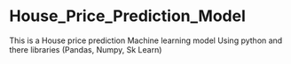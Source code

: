 # House_Price_Prediction_Model
This is a House price prediction Machine learning model Using python and there libraries (Pandas, Numpy, Sk Learn)
